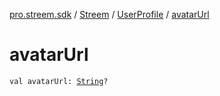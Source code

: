 [pro.streem.sdk](../../index.md) / [Streem](../index.md) / [UserProfile](index.md) / [avatarUrl](./avatar-url.md)

# avatarUrl

`val avatarUrl: `[`String`](https://kotlinlang.org/api/latest/jvm/stdlib/kotlin/-string/index.html)`?`
